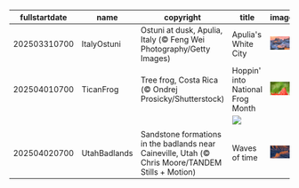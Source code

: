 |fullstartdate|name|copyright|title|image|
|--|--|--|--|--|
202503310700|ItalyOstuni|Ostuni at dusk, Apulia, Italy (© Feng Wei Photography/Getty Images)|Apulia's White City|![](/en-US/2025/04/202503310700ItalyOstuni.jpg)|
202504010700|TicanFrog|Tree frog, Costa Rica (© Ondrej Prosicky/Shutterstock)|Hoppin' into National Frog Month|![](/en-US/2025/04/202504010700TicanFrog.jpg)|
||||![](/en-US/2025/04/.jpg)|
202504020700|UtahBadlands|Sandstone formations in the badlands near Caineville, Utah (© Chris Moore/TANDEM Stills + Motion)|Waves of time|![](/en-US/2025/04/202504020700UtahBadlands.jpg)|
